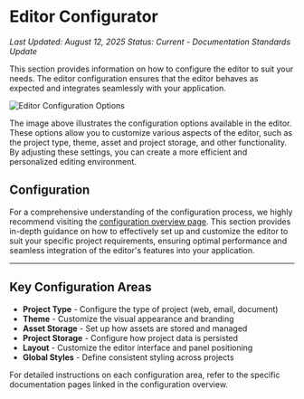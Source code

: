 # Editor Configurator

*Last Updated: August 12, 2025*
*Status: Current - Documentation Standards Update*

This section provides information on how to configure the editor to suit your needs. The editor configuration ensures that the editor behaves as expected and integrates seamlessly with your application.

![Editor Configuration Options](./editor-config-diagram.png)

The image above illustrates the configuration options available in the editor. These options allow you to customize various aspects of the editor, such as the project type, theme, asset and project storage, and other functionality. By adjusting these settings, you can create a more efficient and personalized editing environment.

## Configuration

For a comprehensive understanding of the configuration process, we highly recommend visiting the [configuration overview page](../03_Configuration/Configuration_Overview.md). This section provides in-depth guidance on how to effectively set up and customize the editor to suit your specific project requirements, ensuring optimal performance and seamless integration of the editor's features into your application.

---

## Key Configuration Areas

- **Project Type** - Configure the type of project (web, email, document)
- **Theme** - Customize the visual appearance and branding
- **Asset Storage** - Set up how assets are stored and managed
- **Project Storage** - Configure how project data is persisted
- **Layout** - Customize the editor interface and panel positioning
- **Global Styles** - Define consistent styling across projects

For detailed instructions on each configuration area, refer to the specific documentation pages linked in the configuration overview.